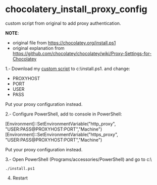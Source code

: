 chocolatery_install_proxy_config
================================

custom script from original to add proxy authentication.

**NOTE**: 
- original file from https://chocolatey.org/install.ps1
- original explanation from https://github.com/chocolatey/chocolatey/wiki/Proxy-Settings-for-Chocolatey

1.- Download my [custom script](https://github.com/prietopa/chocolatery_install_proxy_config/blob/master/chocolater_install_proxy.ps1) to c:\install.ps1. and change:
- PROXYHOST
- PORT
- USER
- PASS

Put your proxy configuration instead.

2.- Configure PowerShell, add to console in PowerShell:

  [Environment]::SetEnvironmentVariable("http_proxy", "USER:PASS@PROXYHOST:PORT","Machine")
  [Environment]::SetEnvironmentVariable("https_proxy", "USER:PASS@PROXYHOST:PORT","Machine")

Put your proxy configuration instead.

3.- Open PowerShell (Programs/accessories/PowerShell) and go to c:\
```
./install.ps1
```

4. Restart
